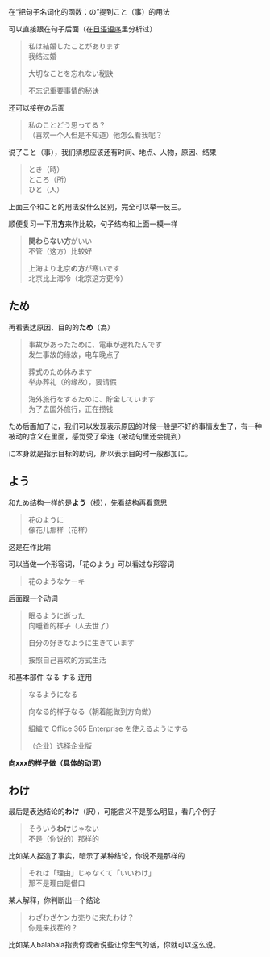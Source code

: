 在“把句子名词化的函数：の”提到こと（事）的用法

可以直接跟在句子后面（在[日语语序](https://zhuanlan.zhihu.com/p/25238865)里分析过）

> 私は結婚したことがあります  
>  我结过婚  
>    
> 大切なことを忘れない秘訣
>
> 不忘记重要事情的秘诀

还可以接在の后面

> 私のことどう思ってる？  
>  （喜欢一个人但是不知道）他怎么看我呢？

说了こと（事），我们猜想应该还有时间、地点、人物，原因、结果

> とき（時）  
>  ところ（所）  
>  ひと（人）

上面三个和こと的用法没什么区别，完全可以举一反三。



顺便复习一下用**方**来作比较，句子结构和上面一模一样

> **関わらない方**がいい  
>  不管（这方）比较好  
>    
> 上海より北京**の方**が寒いです  
>  北京比上海冷（北京这方更冷）

## ため

再看表达原因、目的的**ため**（為）

> 事故があったために、電車が遅れたんです  
>  发生事故的缘故，电车晚点了  
>    
>  葬式のため休みます  
>  举办葬礼（的缘故），要请假  
>    
> 海外旅行をするために、貯金しています  
>  为了去国外旅行，正在攒钱

ため后面加了に，我们可以发现表示原因的时候一般是不好的事情发生了，有一种被动的含义在里面，感觉受了牵连（被动句里还会提到）

に本身就是指示目标的助词，所以表示目的时一般都加に。

## よう

和ため结构一样的是**よう**（様），先看结构再看意思

> 花のように  
>  像花儿那样（花样）

这是在作比喻

可以当做一个形容词，「花のよう」可以看过な形容词

> 花のようなケーキ

后面跟一个动词

> 眠るように逝った  
>  向睡着的样子（人去世了）  
>    
> 自分の好きなように生きています
>
> 按照自己喜欢的方式生活

和基本部件 なる する 连用

> なるようになる
>
> 向なる的样子なる（朝着能做到方向做）  
>  
>
> 組織で Office 365 Enterprise を使えるようにする
>
> （企业）选择企业版

**向xxx的样子做（具体的动词）**

## わけ

最后是表达结论的**わけ**（訳），可能含义不是那么明显，看几个例子

> そういう**わけ**じゃない  
>  不是（你说的）那样的

比如某人捏造了事实，暗示了某种结论，你说不是那样的

> それは「理由」じゃなくて「いいわけ」  
>  那不是理由是借口

某人解释，你判断出一个结论

> わざわざケンカ売りに来たわけ？  
>  你是来找茬的？

比如某人balabala指责你或者说些让你生气的话，你就可以这么说。

